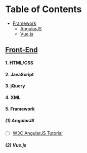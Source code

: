 # Table of Contents

- [Framework](#Framework)
  - [AngularJS](#AngularJS)
  - [Vue.js](#Vue.js)
  
  
## [Front-End](https://github.com/PepperGo/WebTechnologies/tree/master/FrontEnd)  
#### 1. HTML/CSS  
#### 2. JavaScript  
#### 3. jQuery  
#### 4. XML  
#### 5. Framework  
##### (1) AngularJS
   - [ ] [W3C AngularJS Tutorial](https://www.w3schools.com/angular/default.asp)  
##### (2) Vue.js  
